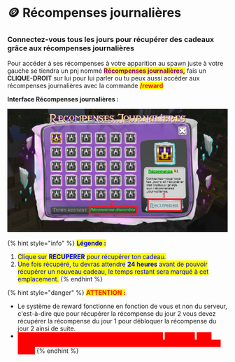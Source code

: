 # 🪙 Récompenses journalières

### **Connectez-vous tous les jours pour récupérer des cadeaux grâce aux récompenses journalières**&#x20;

Pour accéder à ses récompenses à votre apparition au spawn juste à votre gauche se tiendra un pnj nommé <mark style="color:purple;">**Récompenses journalières,**</mark> fais un **CLIQUE-DROIT** sur lui pour lui parler ou tu peux aussi accéder aux récompenses journalières avec la commande <mark style="color:red;">**/reward**</mark>&#x20;

**Interface Récompenses journalières :**&#x20;

![](../.gitbook/assets/unknown.png)

{% hint style="info" %}
<mark style="color:blue;">**Légende :**</mark>&#x20;

1. <mark style="color:blue;">Clique sur</mark> <mark style="color:blue;"></mark><mark style="color:blue;">**RECUPERER**</mark> <mark style="color:blue;"></mark><mark style="color:blue;">pour récupérer ton cadeau.</mark>
2. <mark style="color:blue;">Une fois récupéré, tu devras attendre</mark> <mark style="color:blue;"></mark><mark style="color:blue;">**24 heures**</mark> <mark style="color:blue;"></mark><mark style="color:blue;">avant de pouvoir récupérer un nouveau cadeau, le temps restant sera marqué à cet emplacement.</mark>
{% endhint %}

{% hint style="danger" %}
<mark style="color:red;">**ATTENTION :**</mark>&#x20;

* Le système de reward fonctionne en fonction de vous et non du serveur, c'est-à-dire que pour récupérer la récompense du jour 2 vous devez récupérer la récompense du jour 1 pour débloquer la récompense du jour 2 ainsi de suite.
* <mark style="color:red;background-color:red;">Si vous ne récupérez pas votre cadeau au bout de</mark> <mark style="color:red;background-color:red;"></mark><mark style="color:red;background-color:red;">**48 heures**</mark> <mark style="color:red;background-color:red;"></mark><mark style="color:red;background-color:red;">votre progression sera reset, vous allez donc devoir recommencer depuis le jour 1.</mark>
{% endhint %}
